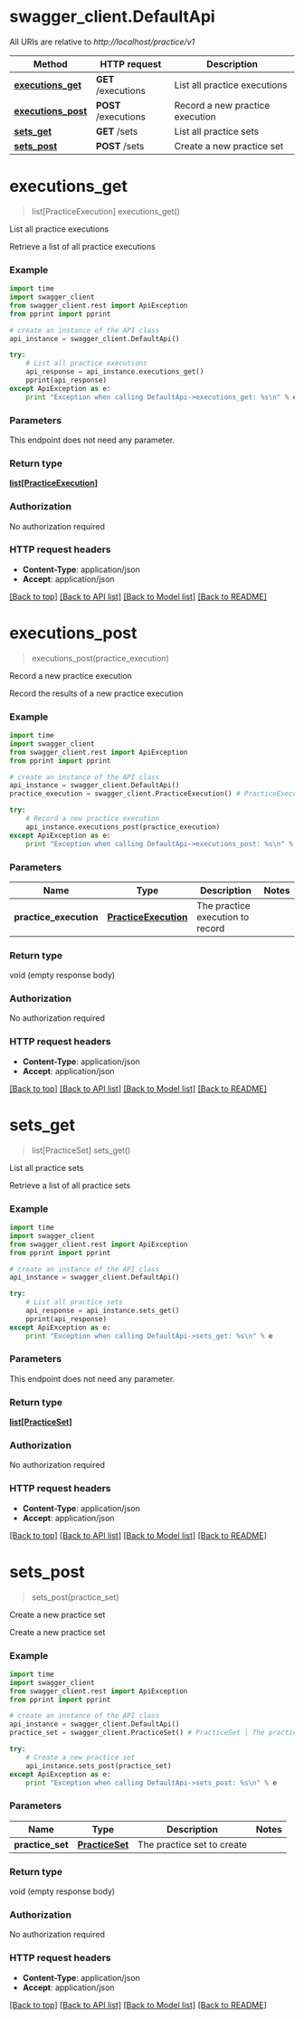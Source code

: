 # swagger_client.DefaultApi

All URIs are relative to *http://localhost/practice/v1*

Method | HTTP request | Description
------------- | ------------- | -------------
[**executions_get**](DefaultApi.md#executions_get) | **GET** /executions | List all practice executions
[**executions_post**](DefaultApi.md#executions_post) | **POST** /executions | Record a new practice execution
[**sets_get**](DefaultApi.md#sets_get) | **GET** /sets | List all practice sets
[**sets_post**](DefaultApi.md#sets_post) | **POST** /sets | Create a new practice set


# **executions_get**
> list[PracticeExecution] executions_get()

List all practice executions

Retrieve a list of all practice executions

### Example 
```python
import time
import swagger_client
from swagger_client.rest import ApiException
from pprint import pprint

# create an instance of the API class
api_instance = swagger_client.DefaultApi()

try: 
    # List all practice executions
    api_response = api_instance.executions_get()
    pprint(api_response)
except ApiException as e:
    print "Exception when calling DefaultApi->executions_get: %s\n" % e
```

### Parameters
This endpoint does not need any parameter.

### Return type

[**list[PracticeExecution]**](PracticeExecution.md)

### Authorization

No authorization required

### HTTP request headers

 - **Content-Type**: application/json
 - **Accept**: application/json

[[Back to top]](#) [[Back to API list]](../README.md#documentation-for-api-endpoints) [[Back to Model list]](../README.md#documentation-for-models) [[Back to README]](../README.md)

# **executions_post**
> executions_post(practice_execution)

Record a new practice execution

Record the results of a new practice execution

### Example 
```python
import time
import swagger_client
from swagger_client.rest import ApiException
from pprint import pprint

# create an instance of the API class
api_instance = swagger_client.DefaultApi()
practice_execution = swagger_client.PracticeExecution() # PracticeExecution | The practice execution to record

try: 
    # Record a new practice execution
    api_instance.executions_post(practice_execution)
except ApiException as e:
    print "Exception when calling DefaultApi->executions_post: %s\n" % e
```

### Parameters

Name | Type | Description  | Notes
------------- | ------------- | ------------- | -------------
 **practice_execution** | [**PracticeExecution**](PracticeExecution.md)| The practice execution to record | 

### Return type

void (empty response body)

### Authorization

No authorization required

### HTTP request headers

 - **Content-Type**: application/json
 - **Accept**: application/json

[[Back to top]](#) [[Back to API list]](../README.md#documentation-for-api-endpoints) [[Back to Model list]](../README.md#documentation-for-models) [[Back to README]](../README.md)

# **sets_get**
> list[PracticeSet] sets_get()

List all practice sets

Retrieve a list of all practice sets

### Example 
```python
import time
import swagger_client
from swagger_client.rest import ApiException
from pprint import pprint

# create an instance of the API class
api_instance = swagger_client.DefaultApi()

try: 
    # List all practice sets
    api_response = api_instance.sets_get()
    pprint(api_response)
except ApiException as e:
    print "Exception when calling DefaultApi->sets_get: %s\n" % e
```

### Parameters
This endpoint does not need any parameter.

### Return type

[**list[PracticeSet]**](PracticeSet.md)

### Authorization

No authorization required

### HTTP request headers

 - **Content-Type**: application/json
 - **Accept**: application/json

[[Back to top]](#) [[Back to API list]](../README.md#documentation-for-api-endpoints) [[Back to Model list]](../README.md#documentation-for-models) [[Back to README]](../README.md)

# **sets_post**
> sets_post(practice_set)

Create a new practice set

Create a new practice set

### Example 
```python
import time
import swagger_client
from swagger_client.rest import ApiException
from pprint import pprint

# create an instance of the API class
api_instance = swagger_client.DefaultApi()
practice_set = swagger_client.PracticeSet() # PracticeSet | The practice set to create

try: 
    # Create a new practice set
    api_instance.sets_post(practice_set)
except ApiException as e:
    print "Exception when calling DefaultApi->sets_post: %s\n" % e
```

### Parameters

Name | Type | Description  | Notes
------------- | ------------- | ------------- | -------------
 **practice_set** | [**PracticeSet**](PracticeSet.md)| The practice set to create | 

### Return type

void (empty response body)

### Authorization

No authorization required

### HTTP request headers

 - **Content-Type**: application/json
 - **Accept**: application/json

[[Back to top]](#) [[Back to API list]](../README.md#documentation-for-api-endpoints) [[Back to Model list]](../README.md#documentation-for-models) [[Back to README]](../README.md)

